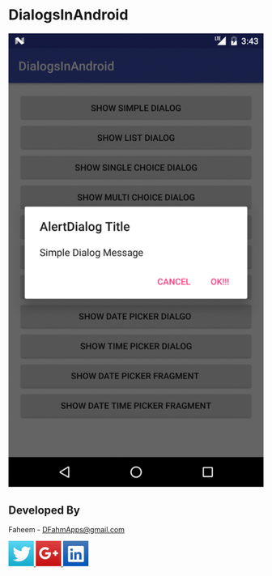 # DialogsInAndroid

![Dialogs Demo ][1]


















Developed By
--------------------

Faheem - <DFahmApps@gmail.com>

<a href="https://twitter.com/Faheem_u">
  <img alt="Follow me on Twitter"
       src="https://github.com/faheema/img/blob/master/t.png"  height="50" width="50" />
</a>
<a href="https://plus.google.com/u/3/b/114889013615715274495/114889013615715274495/about">
  <img alt="Follow me on G+"
    src="https://github.com/faheema/img/blob/master/g.png" height="50" width="50" />
</a>
<a href="https://in.linkedin.com/pub/faheem-u/22/245/733">
  <img alt="Follow me on linked In"
   src="https://github.com/faheema/img/blob/master/ln.png"  height="50" width="50"/>



 [1]:https://github.com/faheema/img/blob/master/output_eWWPb6.gif
